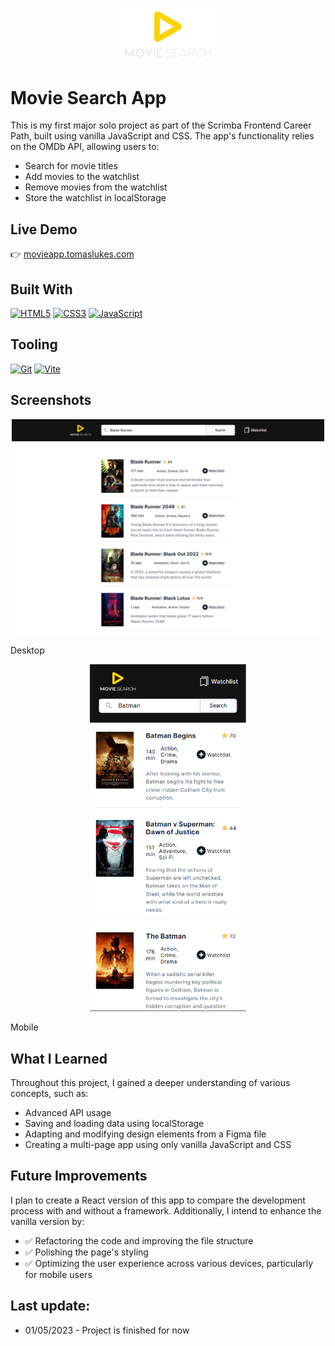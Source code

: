 <p align="center">
  <img src=".\images\logo-no-bg.svg" alt="Project Logo" width="150" />
</p>

# Movie Search App

This is my first major solo project as part of the Scrimba Frontend Career Path, built using vanilla JavaScript and CSS. The app's functionality relies on the OMDb API, allowing users to:
- Search for movie titles
- Add movies to the watchlist
- Remove movies from the watchlist
- Store the watchlist in localStorage

## Live Demo

👉 [movieapp.tomaslukes.com](https://movieapp.tomaslukes.com)

## Built With

<p align="left">

<a href="https://developer.mozilla.org/en-US/docs/Glossary/HTML5" target="_blank" rel="noreferrer"><img src="https://raw.githubusercontent.com/danielcranney/readme-generator/main/public/icons/skills/html5-colored.svg" width="36" height="36" alt="HTML5" /></a>
<a href="https://www.w3.org/TR/CSS/#css" target="_blank" rel="noreferrer"><img src="https://raw.githubusercontent.com/danielcranney/readme-generator/main/public/icons/skills/css3-colored.svg" width="36" height="36" alt="CSS3" /></a>
<a href="https://developer.mozilla.org/en-US/docs/Web/JavaScript" target="_blank" rel="noreferrer"><img src="https://raw.githubusercontent.com/danielcranney/readme-generator/main/public/icons/skills/javascript-colored.svg" width="36" height="36" alt="JavaScript" /></a>
</p>

## Tooling

<p align="left">
<a href="https://git-scm.com/" target="_blank" rel="noreferrer"><img src="https://raw.githubusercontent.com/danielcranney/readme-generator/main/public/icons/skills/git-colored.svg" width="36" height="36" alt="Git" /></a>
<a href="https://vitejs.dev/" target="_blank" rel="noreferrer"><img src="https://raw.githubusercontent.com/danielcranney/readme-generator/main/public/icons/skills/vite-colored.svg" width="36" height="36" alt="Vite" /></a>
</p>

## Screenshots

<p align="center">
  <img src="./images/screenshots/movieapp-screenshot-desktop.PNG" alt="Screenshot of page displayed on desktop" width="500" />
</p>

Desktop

<p align="center">
  <img src="./images/screenshots/movieapp-screenshot-mobile.PNG" alt="Screenshot of page displayed on mobile" width="250" />
</p>

Mobile

## What I Learned

Throughout this project, I gained a deeper understanding of various concepts, such as:
- Advanced API usage
- Saving and loading data using localStorage
- Adapting and modifying design elements from a Figma file
- Creating a multi-page app using only vanilla JavaScript and CSS

## Future Improvements

I plan to create a React version of this app to compare the development process with and without a framework. Additionally, I intend to enhance the vanilla version by:
- ✅ Refactoring the code and improving the file structure
- ✅ Polishing the page's styling
- ✅ Optimizing the user experience across various devices, particularly for mobile users

## Last update:

- 01/05/2023 - Project is finished for now
